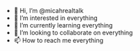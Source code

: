 - 👋 Hi, I’m @micahrealtalk
- 👀 I’m interested in everything
- 🌱 I’m currently learning everything
- 💞️ I’m looking to collaborate on everything
- 📫 How to reach me everything

<!---
micahrealtalk/micahrealtalk is a ✨ special ✨ repository because its `README.md` (this file) appears on your GitHub profile.
You can click the Preview link to take a look at your changes.
--->
